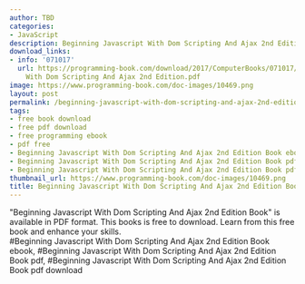 ```yaml
---
author: TBD
categories:
- JavaScript
description: Beginning Javascript With Dom Scripting And Ajax 2nd Edition Book
download_links:
- info: '071017'
  url: https://programming-book.com/download/2017/ComputerBooks/071017/Beginning Javascript
    With Dom Scripting And Ajax 2nd Edition.pdf
image: https://www.programming-book.com/doc-images/10469.png
layout: post
permalink: /beginning-javascript-with-dom-scripting-and-ajax-2nd-edition-book.html
tags:
- free book download
- free pdf download
- free programming ebook
- pdf free
- Beginning Javascript With Dom Scripting And Ajax 2nd Edition Book ebook
- Beginning Javascript With Dom Scripting And Ajax 2nd Edition Book pdf
- Beginning Javascript With Dom Scripting And Ajax 2nd Edition Book pdf download
thumbnail_url: https://www.programming-book.com/doc-images/10469.png
title: Beginning Javascript With Dom Scripting And Ajax 2nd Edition Book
---
```


 
<div class="item-desc text-justify">
  "Beginning Javascript With Dom Scripting And Ajax 2nd Edition Book" is available in PDF format. This books is free to download. Learn from this free book and enhance your skills.
  <br>
  #Beginning Javascript With Dom Scripting And Ajax 2nd Edition Book ebook, #Beginning Javascript With Dom Scripting And Ajax 2nd Edition Book pdf, #Beginning Javascript With Dom Scripting And Ajax 2nd Edition Book pdf download
</div>
